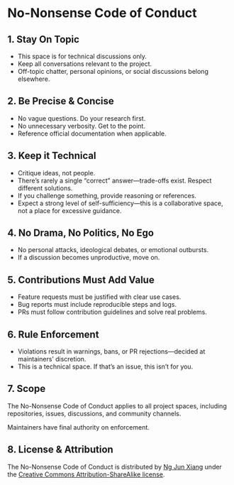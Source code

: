 # No-Nonsense Code of Conduct

## 1. Stay On Topic

- This space is for technical discussions only.
- Keep all conversations relevant to the project.
- Off-topic chatter, personal opinions, or social discussions belong elsewhere.

## 2. Be Precise & Concise

- No vague questions. Do your research first.
- No unnecessary verbosity. Get to the point.
- Reference official documentation when applicable.

## 3. Keep it Technical

- Critique ideas, not people.
- There’s rarely a single “correct” answer—trade-offs exist. Respect different solutions.
- If you challenge something, provide reasoning or references.
- Expect a strong level of self-sufficiency—this is a collaborative space, not a place for excessive guidance.

## 4. No Drama, No Politics, No Ego

- No personal attacks, ideological debates, or emotional outbursts.
- If a discussion becomes unproductive, move on.

## 5. Contributions Must Add Value

- Feature requests must be justified with clear use cases.
- Bug reports must include reproducible steps and logs.
- PRs must follow contribution guidelines and solve real problems.

## 6. Rule Enforcement

- Violations result in warnings, bans, or PR rejections—decided at maintainers’ discretion.
- This is a technical space. If that’s an issue, this isn’t for you.

## 7. Scope

The No-Nonsense Code of Conduct applies to all project spaces,
including repositories, issues, discussions, and community channels.

Maintainers have final authority on enforcement.

## 8. License & Attribution

The No-Nonsense Code of Conduct is distributed by [Ng Jun Xiang](https://ngjx.org)
under the [Creative Commons Attribution-ShareAlike license](https://creativecommons.org/licenses/by-sa/4.0/).
